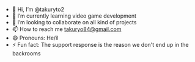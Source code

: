 - 👋 Hi, I’m @takuryto2
- 🌱 I’m currently learning video game development
- 💞️ I’m looking to collaborate on all kind of projects
- 📫 How to reach me takuryo84@gmail.com
- 😄 Pronouns: He/il
- ⚡ Fun fact: The support response is the reason we don't end up in the backrooms
